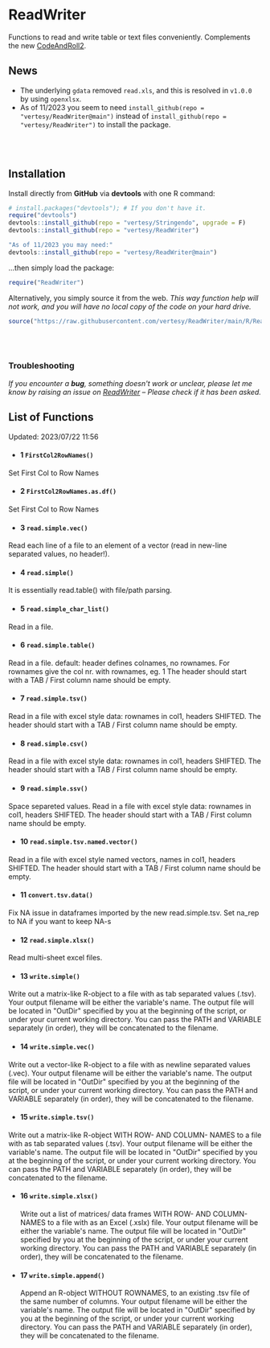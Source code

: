 # ReadWriter
Functions to read and write table or text files conveniently. 
Complements the new [CodeAndRoll2](https://github.com/vertesy/CodeAndRoll2). 


## News

- The underlying `gdata` removed `read.xls`, and this is resolved in `v1.0.0` by using `openxlsx`.
- As of 11/2023 you seem to need `install_github(repo = "vertesy/ReadWriter@main")` instead of `install_github(repo = "vertesy/ReadWriter")` to install the package.

<br><br>

## Installation

Install directly from **GitHub** via **devtools** with one R command:

```R
# install.packages("devtools"); # If you don't have it.
require("devtools")
devtools::install_github(repo = "vertesy/Stringendo", upgrade = F)
devtools::install_github(repo = "vertesy/ReadWriter")

"As of 11/2023 you may need:"
devtools::install_github(repo = "vertesy/ReadWriter@main")
```

...then simply load the package:

```R
require("ReadWriter")
```

Alternatively, you simply source it from the web. 
*This way function help will not work, and you will have no local copy of the code on your hard drive.*

```r
source("https://raw.githubusercontent.com/vertesy/ReadWriter/main/R/ReadWriter.R")
```

<br><br>

### Troubleshooting

*If you encounter a **bug**, something doesn't work or unclear, please let me know by raising an issue on [ReadWriter](https://github.com/vertesy/ReadWriter/issues) – Please check if it has been asked.*

## List of Functions
Updated: 2023/07/22 11:56
- #### 1 `FirstCol2RowNames()`
Set First Col to Row Names

- #### 2 `FirstCol2RowNames.as.df()`
Set First Col to Row Names

- #### 3 `read.simple.vec()`
Read each line of a file to an element of a vector (read in new-line separated values, no header!).

- #### 4 `read.simple()`
It is essentially read.table() with file/path parsing.

- #### 5 `read.simple_char_list()`
Read in a file.

- #### 6 `read.simple.table()`
Read in a file. default: header defines colnames, no rownames.  For rownames give the col nr. with rownames, eg. 1 The header should start  with a TAB / First column name should be empty.

- #### 7 `read.simple.tsv()`
Read in a file with excel style data: rownames in col1,  headers SHIFTED. The header should start with a TAB / First column name  should be empty.

- #### 8 `read.simple.csv()`
Read in a file with excel style data: rownames in col1,  headers SHIFTED. The header should start with a TAB / First column name  should be empty.

- #### 9 `read.simple.ssv()`
Space separeted values. Read in a file with excel style data:  rownames in col1, headers SHIFTED. The header should start with a  TAB / First column name should be empty.

- #### 10 `read.simple.tsv.named.vector()`
Read in a file with excel style named vectors, names in col1,  headers SHIFTED. The header should start with a TAB / First column name  should be empty.

- #### 11 `convert.tsv.data()`
Fix NA issue in dataframes imported by the new read.simple.tsv.  Set na_rep to NA if you want to keep NA-s

- #### 12 `read.simple.xlsx()`
Read multi-sheet excel files. 

- #### 13 `write.simple()`
Write out a matrix-like R-object to a file with as tab separated    values (.tsv). Your output filename will be either the variable's name. The    output file will be located in "OutDir" specified by you at the beginning    of the script, or under your current working directory. You can pass the PATH and VARIABLE separately (in order), they will be concatenated to the filename.

- #### 14 `write.simple.vec()`
Write out a vector-like R-object to a file with as newline    separated values (.vec). Your output filename will be either the variable's    name. The output file will be located in "OutDir" specified by you at the beginning of the script, or under your current working directory. You can    pass the PATH and VARIABLE separately (in order), they will be concatenated to the filename.

- #### 15 `write.simple.tsv()`
Write out a matrix-like R-object WITH ROW- AND COLUMN- NAMES to a file with as tab separated  values (.tsv). Your output filename will be either the variable's name. The output file will be  located in "OutDir" specified by you at the beginning of the script, or under your current  working directory. You can pass the PATH and VARIABLE separately (in order), they will be concatenated to the filename.

- #### 16 `write.simple.xlsx()`
  Write out a list of matrices/ data frames WITH ROW- AND COLUMN-NAMES to a file with as an Excel (.xslx) file. Your output filename will be    either the variable's name. The output file will be located in "OutDir" specified by you at the beginning of the script, or under your current    working directory. You can pass the PATH and VARIABLE separately (in order), they will be concatenated to the filename.

- #### 17 `write.simple.append()`
   Append an R-object WITHOUT ROWNAMES, to an existing .tsv file of the same number of columns. Your output filename will be either the variable's name. The output file will be located in "OutDir" specified by you at the beginning of the script, or under your current working directory. You can pass the PATH and VARIABLE separately (in order), they will be concatenated to the filename.

  
